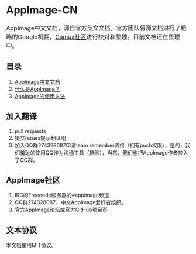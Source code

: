 # AppImage-CN
<font size=3>AppImage中文文档，源自官方英文文档。官方团队将源文档进行了粗略的Google机翻，[Gamux社区](https://www.linuxgame.cn)进行校对和整理。目前文档还在整理中。</font>

## 目录
1. [AppImage中文文档](aaa_index.md)
2. [什么是AppImage？](appimage.md)
3. [AppImage的使用方法](appimage_usage.md)

## 加入翻译
1. pull requests
2. 提交issues提示翻译组
3. 加入QQ群274328087申请team remember资格（拥有push权限），是的，我们羞耻的使用QQ作为沟通工具（捂脸），当然，我们也把AppImage作者拉入了QQ群。

## AppImage社区
1. IRC的Freenode服务器的#appimage频道
2. QQ群274328087，中文AppImage爱好者组织。
3. [官方AppImage论坛](https://discourse.appimage.org/)或[官方GitHub项目页](https://github.com/AppImage/AppImageKit)。

## 文本协议
本文档使用MIT协议。
